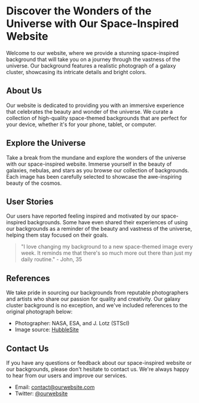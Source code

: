 <!--font:Futura-->

# Discover the Wonders of the Universe with Our Space-Inspired Website

Welcome to our website, where we provide a stunning space-inspired background that will take you on a journey through the vastness of the universe. Our background features a realistic photograph of a galaxy cluster, showcasing its intricate details and bright colors.

## About Us

Our website is dedicated to providing you with an immersive experience that celebrates the beauty and wonder of the universe. We curate a collection of high-quality space-themed backgrounds that are perfect for your device, whether it's for your phone, tablet, or computer. 

## Explore the Universe

Take a break from the mundane and explore the wonders of the universe with our space-inspired website. Immerse yourself in the beauty of galaxies, nebulas, and stars as you browse our collection of backgrounds. Each image has been carefully selected to showcase the awe-inspiring beauty of the cosmos.

## User Stories

Our users have reported feeling inspired and motivated by our space-inspired backgrounds. Some have even shared their experiences of using our backgrounds as a reminder of the beauty and vastness of the universe, helping them stay focused on their goals.

> "I love changing my background to a new space-themed image every week. It reminds me that there's so much more out there than just my daily routine." - John, 35

## References

We take pride in sourcing our backgrounds from reputable photographers and artists who share our passion for quality and creativity. Our galaxy cluster background is no exception, and we've included references to the original photograph below:

- Photographer: NASA, ESA, and J. Lotz (STScI)
- Image source: [HubbleSite](#)

## Contact Us

If you have any questions or feedback about our space-inspired website or our backgrounds, please don't hesitate to contact us. We're always happy to hear from our users and improve our services.

- Email: [contact@ourwebsite.com](mailto:contact@ourwebsite.com)
- Twitter: [@ourwebsite](#)

<!--

Write me content for website with wallpaper which alt text is:

"A realistic photograph of a galaxy cluster, with bright colors and intricate details that showcase the vastness of the universe."

The name/title of the page should not be 1:1 copy of the alt text but rather a real content of the website which is using this wallpaper.

- Use markdown format 
- Start with heading
- Heading should be short and concise
- The content should look like a real website 
- The website should not be about the wallpaper, wallpaper is just a related background
- Heading should be contain work "wallpaper" or "background"
- Include real sections like references, contact, user stories, etc. use things relevant to the page purpose.
- Feel free to use structure like headings, bullets, numbering, blockquotes, paragraphs, horizontal lines, etc.
- You can use formatting like bold or _italic_
- You can include UTF-8 emojis
- Links should be only #hash anchors (and you can refer to the document itself)
- Do not include images


---


# Explore the Wonders of the Universe with Our Galaxy Cluster Wallpaper

Welcome to our website, where we provide a stunning galaxy cluster wallpaper that will take your breath away. Our wallpaper features a realistic photograph of a galaxy cluster, showcasing its intricate details and bright colors that highlight the vastness of the universe. 

## About Us

Our website is dedicated to providing you with the best wallpapers for your device. We understand the importance of having a visually appealing background, whether it's for your phone, tablet, or computer. That's why we offer a wide range of high-quality wallpapers to suit your preferences.

## User Stories

Our users have reported feeling inspired and motivated by our galaxy cluster wallpaper. Some have even shared their experiences of using our wallpaper as a reminder of the beauty and vastness of the universe, helping them stay focused on their goals.

> "Every time I look at my phone and see the galaxy cluster wallpaper, it reminds me that there's so much more out there than just my problems. It helps me put things into perspective and keeps me motivated." - Sarah, 27

## References

We take pride in sourcing our wallpapers from reputable photographers and artists who share our passion for quality and creativity. Our galaxy cluster wallpaper is no exception, and we've included references to the original photograph below:

- Photographer: NASA, ESA, and J. Lotz (STScI)
- Image source: [HubbleSite](#)

## Contact Us

If you have any questions or feedback about our galaxy cluster wallpaper or our website, please don't hesitate to contact us. We're always happy to hear from our users and improve our services.

- Email: [contact@ourwebsite.com](mailto:contact@ourwebsite.com)
- Twitter: [@ourwebsite](#)


---


Heading should not include word "wallpaper". The website should not be about the wallpaper itself, wallpaper is just a related background, rewrite whole content.


---


# Discover the Wonders of the Universe with Our Space-Inspired Website

Welcome to our website, where we provide a stunning space-inspired background that will take you on a journey through the vastness of the universe. Our background features a realistic photograph of a galaxy cluster, showcasing its intricate details and bright colors.

## About Us

Our website is dedicated to providing you with an immersive experience that celebrates the beauty and wonder of the universe. We curate a collection of high-quality space-themed backgrounds that are perfect for your device, whether it's for your phone, tablet, or computer. 

## Explore the Universe

Take a break from the mundane and explore the wonders of the universe with our space-inspired website. Immerse yourself in the beauty of galaxies, nebulas, and stars as you browse our collection of backgrounds. Each image has been carefully selected to showcase the awe-inspiring beauty of the cosmos.

## User Stories

Our users have reported feeling inspired and motivated by our space-inspired backgrounds. Some have even shared their experiences of using our backgrounds as a reminder of the beauty and vastness of the universe, helping them stay focused on their goals.

> "I love changing my background to a new space-themed image every week. It reminds me that there's so much more out there than just my daily routine." - John, 35

## References

We take pride in sourcing our backgrounds from reputable photographers and artists who share our passion for quality and creativity. Our galaxy cluster background is no exception, and we've included references to the original photograph below:

- Photographer: NASA, ESA, and J. Lotz (STScI)
- Image source: [HubbleSite](#)

## Contact Us

If you have any questions or feedback about our space-inspired website or our backgrounds, please don't hesitate to contact us. We're always happy to hear from our users and improve our services.

- Email: [contact@ourwebsite.com](mailto:contact@ourwebsite.com)
- Twitter: [@ourwebsite](#)

-->
